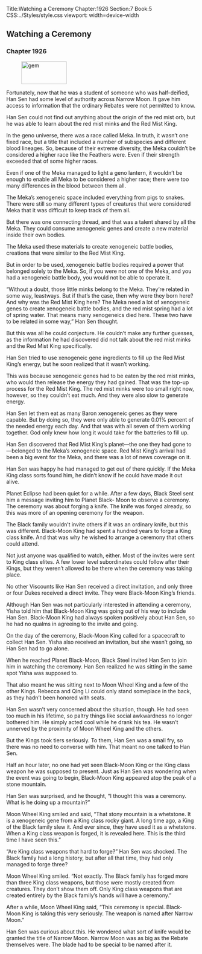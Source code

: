 Title:Watching a Ceremony 
Chapter:1926 
Section:7 
Book:5 
CSS:../Styles/style.css 
viewport: width=device-width
  
## Watching a Ceremony
### Chapter 1926
  
<figure>
	<img src="../Images/gem.gif" alt="gem" id="gem" width="120" height="60" />
</figure>
  

  
Fortunately, now that he was a student of someone who was half-deified, Han Sen had some level of authority across Narrow Moon. It gave him access to information that the ordinary Rebates were not permitted to know.

Han Sen could not find out anything about the origin of the red mist orb, but he was able to learn about the red mist minks and the Red Mist King.

In the geno universe, there was a race called Meka. In truth, it wasn’t one fixed race, but a title that included a number of subspecies and different blood lineages. So, because of their extreme diversity, the Meka couldn’t be considered a higher race like the Feathers were. Even if their strength exceeded that of some higher races.

Even if one of the Meka managed to light a geno lantern, it wouldn’t be enough to enable all Meka to be considered a higher race; there were too many differences in the blood between them all.

The Meka’s xenogeneic space included everything from pigs to snakes. There were still so many different types of creatures that were considered Meka that it was difficult to keep track of them all.

But there was one connecting thread, and that was a talent shared by all the Meka. They could consume xenogeneic genes and create a new material inside their own bodies.

The Meka used these materials to create xenogeneic battle bodies, creations that were similar to the Red Mist King.

But in order to be used, xenogeneic battle bodies required a power that belonged solely to the Meka. So, if you were not one of the Meka, and you had a xenogeneic battle body, you would not be able to operate it.

“Without a doubt, those little minks belong to the Meka. They’re related in some way, leastways. But if that’s the case, then why were they born here? And why was the Red Mist King here? The Meka need a lot of xenogeneic genes to create xenogeneic battle bodies, and the red mist spring had a lot of spring water. That means many xenogeneics died here. These two have to be related in some way,” Han Sen thought.

But this was all he could conjecture. He couldn’t make any further guesses, as the information he had discovered did not talk about the red mist minks and the Red Mist King specifically.

Han Sen tried to use xenogeneic gene ingredients to fill up the Red Mist King’s energy, but he soon realized that it wasn’t working.

This was because xenogeneic genes had to be eaten by the red mist minks, who would then release the energy they had gained. That was the top-up process for the Red Mist King. The red mist minks were too small right now, however, so they couldn’t eat much. And they were also slow to generate energy.

Han Sen let them eat as many Baron xenogeneic genes as they were capable. But by doing so, they were only able to generate 0.01% percent of the needed energy each day. And that was with all seven of them working together. God only knew how long it would take for the batteries to fill up.

Han Sen discovered that Red Mist King’s planet—the one they had gone to—belonged to the Meka’s xenogeneic space. Red Mist King’s arrival had been a big event for the Meka, and there was a lot of news coverage on it.

Han Sen was happy he had managed to get out of there quickly. If the Meka King class sorts found him, he didn’t know if he could have made it out alive.

Planet Eclipse had been quiet for a while. After a few days, Black Steel sent him a message inviting him to Planet Black- Moon to observe a ceremony. The ceremony was about forging a knife. The knife was forged already, so this was more of an opening ceremony for the weapon.

The Black family wouldn’t invite others if it was an ordinary knife, but this was different. Black-Moon King had spent a hundred years to forge a King class knife. And that was why he wished to arrange a ceremony that others could attend.

Not just anyone was qualified to watch, either. Most of the invites were sent to King class elites. A few lower level subordinates could follow after their Kings, but they weren’t allowed to be there when the ceremony was taking place.

No other Viscounts like Han Sen received a direct invitation, and only three or four Dukes received a direct invite. They were Black-Moon King’s friends.

Although Han Sen was not particularly interested in attending a ceremony, Yisha told him that Black-Moon King was going out of his way to include Han Sen. Black-Moon King had always spoken positively about Han Sen, so he had no qualms in agreeing to the invite and going.

On the day of the ceremony, Black-Moon King called for a spacecraft to collect Han Sen. Yisha also received an invitation, but she wasn’t going, so Han Sen had to go alone.

When he reached Planet Black-Moon, Black Steel invited Han Sen to join him in watching the ceremony. Han Sen realized he was sitting in the same spot Yisha was supposed to.

That also meant he was sitting next to Moon Wheel King and a few of the other Kings. Rebecca and Qing Li could only stand someplace in the back, as they hadn’t been honored with seats.

Han Sen wasn’t very concerned about the situation, though. He had seen too much in his lifetime, so paltry things like social awkwardness no longer bothered him. He simply acted cool while he drank his tea. He wasn’t unnerved by the proximity of Moon Wheel King and the others.

But the Kings took tiers seriously. To them, Han Sen was a small fry, so there was no need to converse with him. That meant no one talked to Han Sen.

Half an hour later, no one had yet seen Black-Moon King or the King class weapon he was supposed to present. Just as Han Sen was wondering when the event was going to begin, Black-Moon King appeared atop the peak of a stone mountain.

Han Sen was surprised, and he thought, “I thought this was a ceremony. What is he doing up a mountain?”

Moon Wheel King smiled and said, “That stony mountain is a whetstone. It is a xenogeneic gene from a King class rocky giant. A long time ago, a King of the Black family slew it. And ever since, they have used it as a whetstone. When a King class weapon is forged, it is revealed here. This is the third time I have seen this.”

“Are King class weapons that hard to forge?” Han Sen was shocked. The Black family had a long history, but after all that time, they had only managed to forge three?

Moon Wheel King smiled. “Not exactly. The Black family has forged more than three King class weapons, but those were mostly created from creatures. They don’t show them off. Only King class weapons that are created entirely by the Black family’s hands will have a ceremony.”

After a while, Moon Wheel King said, “This ceremony is special. Black-Moon King is taking this very seriously. The weapon is named after Narrow Moon.”

Han Sen was curious about this. He wondered what sort of knife would be granted the title of Narrow Moon. Narrow Moon was as big as the Rebate themselves were. The blade had to be special to be named after it.
